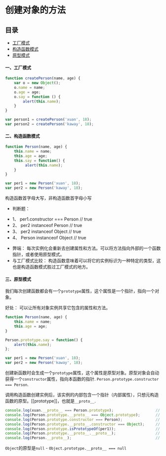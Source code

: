 # 创建对象的方法

## 目录

* [工厂模式](#create1)
* [构造函数模式](#create2)
* [原型模式](#create3)

<a name="create1"></a>
#### 一、工厂模式

```javascript
function createPerson(name, age) {
    var o = new Object();
    o.name = name;
    o.age = age;
    o.say = function () {
        alert(this.name);
    }
}

var person1 = createPerson('xuan', 18);
var person2 = createPerson('kaway', 18);
```

<a name="create2"></a>
#### 二、构造函数模式

```javascript
function Person(name, age) {
    this.name = name;
    this.age = age;
    this.say = function() {
         alert(this.name);
    }
}

var per1 = new Person('xuan', 18);
var per2 = new Person('kaway', 18);
```
构造函数首字母大写，非构造函数首字母小写

- 判断题：
* 1、 per1.constructor === Person  // true
* 2、 per2 instanceof Person       // true
* 3、 per2 instanceof Object       // true
* 4、 Person instanceof Object     // true

- 弊端： 每次实例化会重新去创建属性和方法。可以将方法指向外部的一个函数指针，或者使用原型模式。
- 与工厂模式比较： 构造函数意味着可以将它的实例标识为一种特定的类型，这也是构造函数模式胜过工厂模式的地方。

<a name="create3"></a>
#### 三、原型模式
我们每次创建函数都会有一个`prototype`属性，这个属性是一个指针，指向一个对象。

好处： 可以让所有对象实例共享它包含的属性和方法。

```javascript
function Person(name, age) {
    this.name = name;
    this.age = age;
}

Person.prototype.say = function() {
    alert(this.name);
};

var per1 = new Person('xuan', 18);
var per2 = new Person('kaway', 18);
```
创建新函数时会生成一个`prototype`属性，这个属性是原型对象。原型对象会自动获得一个`constructor`属性，指向本函数的指针.
`Person.prototype.constructor === Person`.

调用构造函数创建实例后，该实例的内部包含一个指针（内部属性），只想元构造函数的原型。[[prototype]]，也就是`__proto__`.
```javascript
console.log(xuan.__proto__ === Person.prototype);                   // true
console.log(Person.prototype.__proto__ === Object.prototype);       // true
console.log(Person.prototype.constructor === Person);               // true
console.log(Person.prototype.__proto__.constructor === Object);     // true
console.log(Person.prototype.isPrototypeOf(per1));                  // true
console.log(Person.prototype.__proto__.__proto__);                  // null
console.log(Person.__proto__);                                      // Function.prototype
```
`Object`的原型是`null` - `Object.prototype.__proto__ === null`